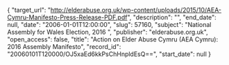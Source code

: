 {
  "target_url": "http://elderabuse.org.uk/wp-content/uploads/2015/10/AEA-Cymru-Manifesto-Press-Release-PDF.pdf", 
  "description": "", 
  "end_date": null, 
  "date": "2006-01-01T12:00:00", 
  "slug": 57160, 
  "subject": "National Assembly for Wales Election, 2016 ", 
  "publisher": "elderabuse.org.uk", 
  "open_access": false, 
  "title": "Action on Elder Abuse Cymru (AEA Cymru): 2016 Assembly Manifesto", 
  "record_id": "20060101T120000/OJ5xaEd6kkPsChHnpldEsQ==", 
  "start_date": null
}

